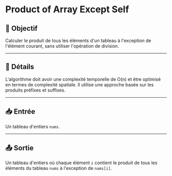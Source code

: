 # Product of Array Except Self

## 🎯 Objectif

Calculer le produit de tous les éléments d'un tableau à l'exception de l'élément courant, sans utiliser l'opération de division.

---

## 📝 Détails

L'algorithme doit avoir une complexité temporelle de O(n) et être optimisé en termes de complexité spatiale. Il utilise une approche basée sur les produits préfixes et suffixes.

---

## 📥 Entrée

Un tableau d'entiers `nums`.

---

## 📤 Sortie

Un tableau d'entiers où chaque élément `i` contient le produit de tous les éléments du tableau `nums` à l'exception de `nums[i]`.



